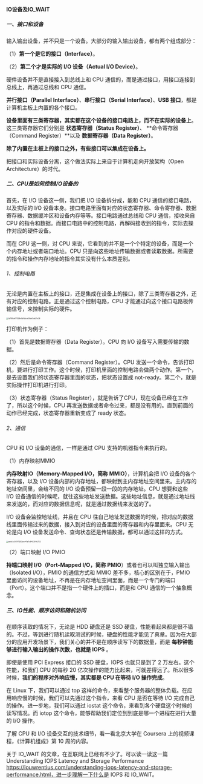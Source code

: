 #### IO设备及IO_WAIT

##### 一、接口和设备

输入输出设备，并不只是一个设备。大部分的输入输出设备，都有两个组成部分：

（1）**第一个是它的接口（Interface）**。

（2）**第二个才是实际的 I/O 设备（Actual I/O Device）**。

硬件设备并不是直接接入到总线上和 CPU 通信的，而是通过接口，用接口连接到总线上，再通过总线和 CPU 通信。

**并行接口（Parallel Interface）**、**串行接口（Serial Interface）**、**USB 接口**，都是计算机主板上内置的各个接口。

**设备里面有三类寄存器，其实都在这个设备的接口电路上，而不在实际的设备上**。这三类寄存器它们分别是 **状态寄存器（Status Register）**、 **命令寄存器（Command Register）**以及 **数据寄存器（Data Register）**。

**除了内置在主板上的接口之外，有些接口可以集成在设备上。**

把接口和实际设备分离，这个做法实际上来自于计算机走向开放架构（Open Architecture）的时代。

##### 二、CPU是如何控制I/O设备的

首先，在 I/O 设备这一侧，我们把 I/O 设备拆分成，能和 CPU 通信的接口电路，以及实际的 I/O 设备本身。接口电路里面有对应的状态寄存器、命令寄存器、数据寄存器、数据缓冲区和设备内存等等。接口电路通过总线和 CPU 通信，接收来自 CPU 的指令和数据。而接口电路中的控制电路，再解码接收到的指令，实际去操作对应的硬件设备。

而在 CPU 这一侧，对 CPU 来说，它看到的并不是一个个特定的设备，而是一个个内存地址或者端口地址。CPU 只是向这些地址传输数据或者读取数据。所需要的指令和操作内存地址的指令其实没有什么本质差别。

###### 1、控制电路

无论是内置在主板上的接口，还是集成在设备上的接口，除了三类寄存器之外，还有对应的控制电路。正是通过这个控制电路，CPU 才能通过向这个接口电路板传输信号，来控制实际的硬件。

<img src="https://liuyang-picbed.oss-cn-shanghai.aliyuncs.com/img/fd788de17028e8b1dbce58de5da31e38.jpeg" alt="fd788de17028e8b1dbce58de5da31e38" style="zoom: 33%;" />

打印机作为例子：

（1）首先是数据寄存器（Data Register）。CPU 向 I/O 设备写入需要传输的数据。

（2）然后是命令寄存器（Command Register）。CPU 发送一个命令，告诉打印机，要进行打印工作。这个时候，打印机里面的控制电路会做两个动作。第一个，是去设置我们的状态寄存器里面的状态，把状态设置成 not-ready。第二个，就是实际操作打印机进行打印。

（3）状态寄存器（Status Register），就是告诉了CPU，现在设备已经在工作了，所以这个时候，CPU 再发送数据或者命令过来，都是没有用的。直到前面的动作已经完成，状态寄存器重新变成了 ready 状态。

###### 2、通信

CPU 和 I/O 设备的通信，一样是通过 CPU 支持的机器指令来执行的。

（1）内存映射MMIO

**内存映射IO（Memory-Mapped I/O，简称 MMIO）**，计算机会把 I/O 设备的各个寄存器，以及 I/O 设备内部的内存地址，都映射到主内存地址空间里来。主内存的地址空间里，会给不同的 I/O 设备预留一段一段的内存地址。CPU 想要和这些 I/O 设备通信的时候呢，就往这些地址发送数据。这些地址信息，就是通过地址线来发送的，而对应的数据信息呢，就是通过数据线来发送的了。

I/O 设备会监控地址线，并且在 CPU 往自己地址发送数据的时候，把对应的数据线里面传输过来的数据，接入到对应的设备里面的寄存器和内存里面来。CPU 无论是向 I/O 设备发送命令、查询状态还是传输数据，都可以通过这样的方式。

<img src="https://liuyang-picbed.oss-cn-shanghai.aliyuncs.com/img/bb8c1c007f7263bee41b7c649304c722.jpeg" alt="bb8c1c007f7263bee41b7c649304c722" style="zoom: 33%;" />

（2）端口映射 I/O PMIO

**持端口映射 I/O（Port-Mapped I/O，简称 PMIO**）或者也可以叫独立输入输出（Isolated I/O），PMIO 的通信方式和 MMIO 差不多，核心的区别在于，PMIO 里面访问的设备地址，不再是在内存地址空间里面，而是一个专门的端口（Port）。这个端口并不是指一个硬件上的插口，而是和 CPU 通信的一个抽象概念。

##### 三、IO性能、顺序访问和随机访问

在顺序读取的情况下，无论是 HDD 硬盘还是 SSD 硬盘，性能看起来都是很不错的。不过，等到进行随机读取测试的时候，硬盘的性能才能见了真章。因为在大部分的应用开发场景下，我们关心的并不是在顺序读写下的数据量，而是 **每秒钟能够进行输入输出的操作次数，也就是 IOPS** 。

即使是使用 PCI Express 接口的 SSD 硬盘，IOPS 也就只是到了 2 万左右。这个性能，和我们 CPU 的每秒 20 亿次操作的能力比起来，可就差得远了。所以很多时候，**我们的程序对外响应慢，其实都是 CPU 在等待 I/O 操作完成**。

在 Linux 下，我们可以通过 top 这样的命令，来看整个服务器的整体负载。在应用响应慢的时候，我们可以先通过这个指令，来看 CPU 是否在等待 I/O 完成自己的操作。进一步地，我们可以通过 iostat 这个命令，来看到各个硬盘这个时候的读写情况。而 iotop 这个命令，能够帮助我们定位到到底是哪一个进程在进行大量的 I/O 操作。



了解 CPU 和 I/O 设备交互的技术细节，看一看北京大学在 Coursera 上的视频课程，《计算机组成》第 10 周的内容。

关于 IO_WAIT 的文章，在互联网上已经有不少了。可以读一读这一篇Understanding IOPS Latency and Storage Performance   https://louwrentius.com/understanding-iops-latency-and-storage-performance.html，进一步理解一下什么是 IOPS 和 IO_WAIT。

